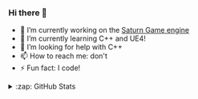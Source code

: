 ### Hi there 👋

- 🔭 I’m currently working on the [Saturn Game engine](https://github.com/BEASTSM96/Sparky-Engine)
- 🌱 I’m currently learning C++ and UE4!
- 🤔 I’m looking for help with C++
- 📫 How to reach me: don't
- ⚡ Fun fact: I code!

<details>
  <summary>:zap: GitHub Stats</summary>

  <img align="left" alt="BEASTSM96's GitHub Stats" src="https://github-readme-stats.vercel.app/api?username=BEASTSM96&show_icons=true&hide_border=true" />

  ![](https://github-readme-stats.vercel.app/api/top-langs/?layout=compact&theme=dark&username=BEASTSM96)

</details>
